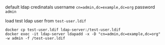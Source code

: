 default ldap credinatals username `cn=admin,dc=example,dc=org` password `admin`

load test ldap user from `test-user.ldif` 


```
docker cp test-user.ldif ldap-server:/test-user.ldif
docker exec -it ldap-server ldapadd -x -D "cn=admin,dc=example,dc=org" -w admin -f /test-user.ldif
```